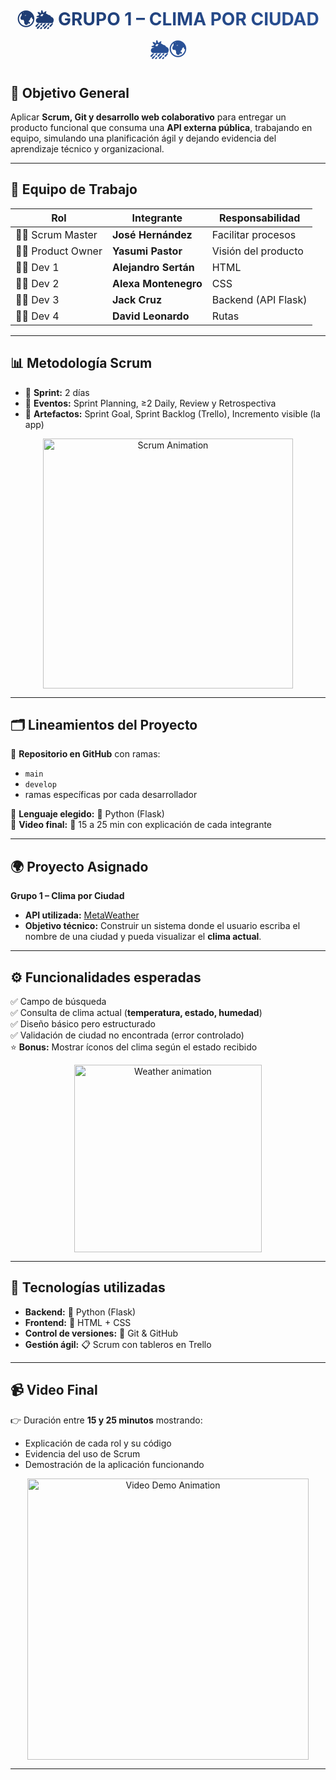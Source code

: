 <h1 align="center">
  <span style="background: linear-gradient(to right, #1e3c72, #2a5298); -webkit-background-clip: text; color: transparent;">
    🌍🌦️ GRUPO 1 – CLIMA POR CIUDAD 🌦️🌍
  </span>
</h1>

## 🎯 Objetivo General  
Aplicar **Scrum, Git y desarrollo web colaborativo** para entregar un producto funcional que consuma una **API externa pública**, trabajando en equipo, simulando una planificación ágil y dejando evidencia del aprendizaje técnico y organizacional.  

---

## 👥 Equipo de Trabajo  

| Rol            | Integrante         | Responsabilidad |
|----------------|-------------------|-----------------|
| 🧑‍💼 Scrum Master | **José Hernández** | Facilitar procesos |
| 👩‍💼 Product Owner | **Yasumi Pastor** | Visión del producto |
| 👨‍💻 Dev 1        | **Alejandro Sertán** | HTML |
| 👩‍💻 Dev 2        | **Alexa Montenegro** | CSS |
| 👨‍💻 Dev 3        | **Jack Cruz**        | Backend (API Flask) |
| 👨‍💻 Dev 4        | **David Leonardo**   | Rutas |

---

## 📊 Metodología Scrum  

- 📅 **Sprint:** 2 días  
- 📝 **Eventos:** Sprint Planning, ≥2 Daily, Review y Retrospectiva  
- 📌 **Artefactos:** Sprint Goal, Sprint Backlog (Trello), Incremento visible (la app)  

<p align="center">
  <img src="https://media.giphy.com/media/dWesBcTLavkZuG35MI/giphy.gif" width="400" alt="Scrum Animation">
</p>

---

## 🗂️ Lineamientos del Proyecto  

🔹 **Repositorio en GitHub** con ramas:  
- `main`  
- `develop`  
- ramas específicas por cada desarrollador  

🔹 **Lenguaje elegido:** 🐍 Python (Flask)  
🔹 **Video final:** 🎥 15 a 25 min con explicación de cada integrante  

---

## 🌍 Proyecto Asignado  

**Grupo 1 – Clima por Ciudad**  
- **API utilizada:** [MetaWeather](https://www.metaweather.com/api/)  
- **Objetivo técnico:** Construir un sistema donde el usuario escriba el nombre de una ciudad y pueda visualizar el **clima actual**.  

---

## ⚙️ Funcionalidades esperadas  

✅ Campo de búsqueda  
✅ Consulta de clima actual (**temperatura, estado, humedad**)  
✅ Diseño básico pero estructurado  
✅ Validación de ciudad no encontrada (error controlado)  
⭐ **Bonus:** Mostrar íconos del clima según el estado recibido  

<p align="center">
  <img src="https://media.giphy.com/media/QBd2kLB5qDmysEXre9/giphy.gif" width="300" alt="Weather animation">
</p>

---

## 🚀 Tecnologías utilizadas  

- **Backend:** 🐍 Python (Flask)  
- **Frontend:** 🎨 HTML + CSS  
- **Control de versiones:** 🧭 Git & GitHub  
- **Gestión ágil:** 📋 Scrum con tableros en Trello  

---

## 📹 Video Final  
👉 Duración entre **15 y 25 minutos** mostrando:  
- Explicación de cada rol y su código  
- Evidencia del uso de Scrum  
- Demostración de la aplicación funcionando  

<p align="center">
  <img src="https://media.giphy.com/media/ZVik7pBtu9dNS/giphy.gif" width="450" alt="Video Demo Animation">
</p>

---


